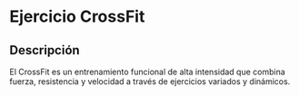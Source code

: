 # Ejercicio CrossFit 

## Descripción
El CrossFit es un entrenamiento funcional de alta intensidad que combina fuerza, resistencia y velocidad a través de ejercicios variados y dinámicos.

